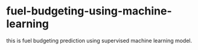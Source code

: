 # fuel-budgeting-using-machine-learning
this is fuel budgeting prediction using supervised machine learning model. 
